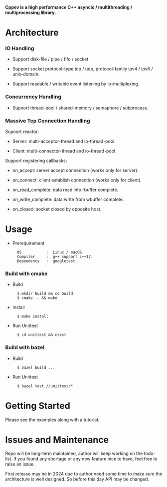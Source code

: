 **Cppev is a high performance C++ asyncio / multithreading / multiprocessing library.**

# Architecture

### IO Handling

* Support disk-file / pipe / fifo / socket.

* Support socket protocol-type tcp / udp, protocol-family ipv4 / ipv6 / unix-domain.

* Support readable / writable event listening by io-multiplexing.

### Concurrency Handling

* Supoort thread-pool / shared-memory / semaphore / subprocess.

### Massive Tcp Connection Handling

Supoort reactor:

* Server: multi-acceptor-thread and io-thread-pool.

* Client: multi-connector-thread and io-thread-pool.

Support registering callbacks:

* on_accept: server accept connection (works only for server).

* on_connect: client establish connection (works only for client).

* on_read_complete: data read into rbuffer complete.

* on_write_complete: data write from wbuffer complete.

* on_closed: socket closed by opposite host.

# Usage

* Prerequirement

        OS           :  Linux / macOS.
        Compiler     :  g++ support c++17.
        Dependency   :  googletest.

### Build with cmake

* Build

        $ mkdir build && cd build
        $ cmake .. && make

* Install

        $ make install

* Run Unittest

        $ cd unittest && ctest


### Build with bazel

* Build

        $ bazel build ...

* Run Unittest

        $ bazel test //unittest:*

# Getting Started

Please see the examples along with a tutorial.

# Issues and Maintenance

Repo will be long-term maintained, author will keep working on the todo-list. If you found any shortage or any new feature nice to have, feel free to raise an issue.

First release may be in 2024 due to author need some time to make sure the architecture is well designed. So before this day API may be changed.
